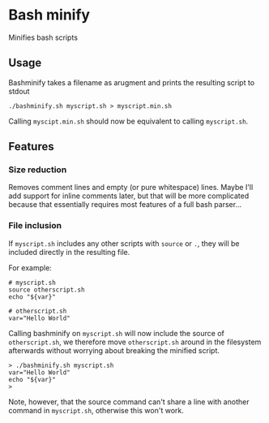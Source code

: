 # Bash minify

Minifies bash scripts

## Usage

Bashminify takes a filename as arugment and prints the resulting script to stdout

```
./bashminify.sh myscript.sh > myscript.min.sh
```

Calling `myscipt.min.sh` should now be equivalent to calling `myscript.sh`.

## Features

### Size reduction

Removes comment lines and empty (or pure whitespace) lines. Maybe I'll add support for inline comments later, but that will be more complicated because that essentially requires most features of a full bash parser...

### File inclusion

If `myscript.sh` includes any other scripts with `source` or `.`, they will be included directly in the resulting file.

For example:

```
# myscript.sh
source otherscript.sh
echo "${var}"
```

```
# otherscript.sh
var="Hello World"
```

Calling bashminify on `myscript.sh` will now include the source of `otherscript.sh`, we therefore move `otherscript.sh` around in the filesystem afterwards without worrying about breaking the minified script.

```
> ./bashminify.sh myscript.sh
var="Hello World"
echo "${var}"
>
```

Note, however, that the source command can't share a line with another command in `myscript.sh`, otherwise this won't work.
